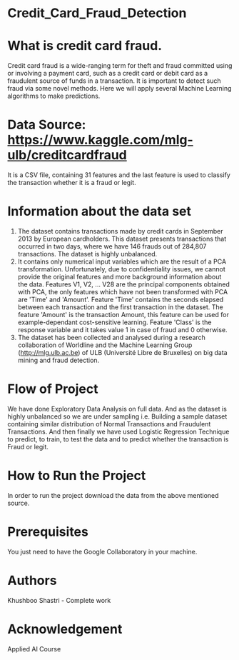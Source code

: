 # Credit_Card_Fraud_Detection

# What is credit card fraud.
  
  Credit card fraud is a wide-ranging term for theft and fraud committed using or involving a payment card, such as a credit card or debit card as a fraudulent source of funds in a transaction. It is important to detect such fraud via some novel methods.
  Here we will apply several Machine Learning algorithms to make predictions.

# Data Source: https://www.kaggle.com/mlg-ulb/creditcardfraud

It is a CSV file, containing 31 features and the last feature is used to classify the transaction whether it is a fraud or legit.

# Information about the data set
  
  1. The dataset contains transactions made by credit cards in September 2013 by European cardholders. This dataset presents transactions that occurred in two days, where we have 146 frauds out of 284,807 transactions. The dataset is highly unbalanced.
  2. It contains only numerical input variables which are the result of a PCA transformation. Unfortunately, due to confidentiality issues, we cannot provide the original features and more background information about the data. Features V1, V2, … V28 are the principal components obtained with PCA, the only features which have not been transformed with PCA are 'Time' and 'Amount'. Feature 'Time' contains the seconds elapsed between each transaction and the first transaction in the dataset. The feature 'Amount' is the transaction Amount, this feature can be used for example-dependant cost-sensitive learning. Feature 'Class' is the response variable and it takes value 1 in case of fraud and 0 otherwise.
  3. The dataset has been collected and analysed during a research collaboration of Worldline and the Machine Learning Group (http://mlg.ulb.ac.be) of ULB (Université Libre de Bruxelles) on big data mining and fraud detection.
  
# Flow of Project

We have done Exploratory Data Analysis on full data. And as the dataset is highly unbalanced so we are under sampling i.e. Building a sample dataset containing similar distribution of Normal Transactions and Fraudulent Transactions.
And then finally we have used Logistic Regression Technique to predict, to train, to test the data and to predict whether the transaction is Fraud or legit.

# How to Run the Project

In order to run the project download the data from the above mentioned source.

# Prerequisites

You just need to have the Google Collaboratory in your machine.

# Authors

Khushboo Shastri - Complete work

# Acknowledgement

Applied AI Course

